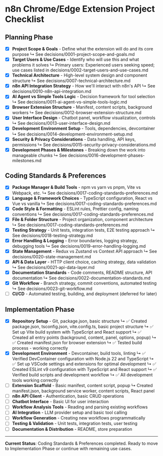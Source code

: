 # n8n Chrome/Edge Extension Project Checklist

## Planning Phase
- [x] **Project Scope & Goals** - Define what the extension will do and its core purpose
  ↳ See decisions/0001-project-scope-and-goals.md
- [x] **Target Users & Use Cases** - Identify who will use this and what problems it solves
  ↳ Primary users: Experienced users seeking speed; use cases listed in decisions/0002-target-users-and-use-cases.md
- [x] **Technical Architecture** - High-level system design and component structure
  ↳ See decisions/0007-technical-architecture.md
- [x] **n8n API Integration Strategy** - How we'll interact with n8n's API
  ↳ See decisions/0010-n8n-api-integration.md
- [x] **AI Agent vs Simple Tools Logic** - Decision framework for tool selection
  ↳ See decisions/0011-ai-agent-vs-simple-tools-logic.md
- [x] **Browser Extension Structure** - Manifest, content scripts, background workers
  ↳ See decisions/0012-browser-extension-structure.md
- [x] **User Interface Design** - Chatbot panel, workflow visualization, controls
  ↳ See decisions/0013-user-interface-design.md
- [x] **Development Environment Setup** - Tools, dependencies, devcontainer
  ↳ See decisions/0014-development-environment-setup.md
- [x] **Security & Privacy Considerations** - Data handling, API keys, permissions
  ↳ See decisions/0015-security-privacy-considerations.md
- [x] **Development Phases & Milestones** - Breaking down the work into manageable chunks
  ↳ See decisions/0016-development-phases-milestones.md

## Coding Standards & Preferences
- [x] **Package Manager & Build Tools** - npm vs yarn vs pnpm, Vite vs Webpack, etc.
  ↳ See decisions/0017-coding-standards-preferences.md
- [x] **Language & Framework Choices** - TypeScript configuration, React vs Vue vs vanilla
  ↳ See decisions/0017-coding-standards-preferences.md
- [x] **Code Style & Formatting** - ESLint rules, Prettier config, naming conventions
  ↳ See decisions/0017-coding-standards-preferences.md
- [x] **File & Folder Structure** - Project organization, component architecture
  ↳ See decisions/0017-coding-standards-preferences.md
- [x] **Testing Strategy** - Unit tests, integration tests, E2E testing approach
  ↳ See decisions/0018-testing-strategy.md
- [x] **Error Handling & Logging** - Error boundaries, logging strategy, debugging tools
  ↳ See decisions/0019-error-handling-logging.md
- [x] **State Management** - Redux vs Zustand vs Context API approach
  ↳ See decisions/0020-state-management.md
- [x] **API & Data Layer** - HTTP client choice, caching strategy, data validation
  ↳ See decisions/0021-api-data-layer.md
- [x] **Documentation Standards** - Code comments, README structure, API documentation
  ↳ See decisions/0022-documentation-standards.md
- [x] **Git Workflow** - Branch strategy, commit conventions, automated testing
  ↳ See decisions/0023-git-workflow.md
- [ ] **CI/CD** - Automated testing, building, and deployment (deferred for later)

## Implementation Phase
- [x] **Repository Setup** - Git, package.json, basic structure
  ↳ ✅ Created package.json, tsconfig.json, vite.config.ts, basic project structure
  ↳ ✅ Set up Vite build system with TypeScript and React support
  ↳ ✅ Created all entry points (background, content, panel, options, popup)
  ↳ ✅ Created manifest.json for browser extension
  ↳ ✅ Tested build process - working correctly
- [x] **Development Environment** - Devcontainer, build tools, linting
  ↳ ✅ Verified DevContainer configuration with Node.js 22 and TypeScript
  ↳ ✅ Set up VSCode settings and extensions for optimal development
  ↳ ✅ Created ESLint v9 configuration with TypeScript and React support
  ↳ ✅ Verified build scripts and development workflow
  ↳ ✅ All development tools working correctly
- [ ] **Extension Scaffold** - Basic manifest, content script, popup
  ↳ Created manifest.json, background service worker, content scripts, React panel
- [ ] **n8n API Client** - Authentication, basic CRUD operations
- [ ] **Chatbot Interface** - Basic UI for user interaction
- [ ] **Workflow Analysis Tools** - Reading and parsing existing workflows
- [ ] **AI Integration** - LLM provider setup and basic tool calling
- [ ] **Workflow Generation** - Creating new workflows programmatically
- [ ] **Testing & Validation** - Unit tests, integration tests, user testing
- [ ] **Documentation & Distribution** - README, store preparation

---

**Current Status**: Coding Standards & Preferences completed. Ready to move to Implementation Phase or continue with remaining use cases.
